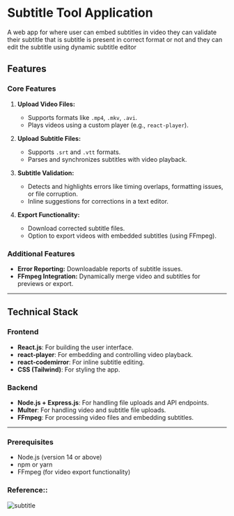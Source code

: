 # Subtitle Tool Application

A web app for where user can embed subtitles in video they can validate their subtitle that is subtitle is present in correct format or not and they can edit the subtitle using dynamic subtitle editor

## Features

### Core Features
1. **Upload Video Files:**
   - Supports formats like `.mp4`, `.mkv`, `.avi`.
   - Plays videos using a custom player (e.g., `react-player`).

2. **Upload Subtitle Files:**
   - Supports `.srt` and `.vtt` formats.
   - Parses and synchronizes subtitles with video playback.

3. **Subtitle Validation:**
   - Detects and highlights errors like timing overlaps, formatting issues, or file corruption.
   - Inline suggestions for corrections in a text editor.


4. **Export Functionality:**
   - Download corrected subtitle files.
   - Option to export videos with embedded subtitles (using FFmpeg).

### Additional Features
- **Error Reporting:** Downloadable reports of subtitle issues.
- **FFmpeg Integration:** Dynamically merge video and subtitles for previews or export.

---

## Technical Stack

### Frontend
- **React.js**: For building the user interface.
- **react-player**: For embedding and controlling video playback.
- **react-codemirror**: For inline subtitle editing.
- **CSS (Tailwind)**: For styling the app.

### Backend
- **Node.js + Express.js**: For handling file uploads and API endpoints.
- **Multer**: For handling video and subtitle file uploads.
- **FFmpeg**: For processing video files and embedding subtitles.


---

### Prerequisites
- Node.js (version 14 or above)
- npm or yarn
- FFmpeg (for video export functionality)

### Reference::

![subtitle](https://github.com/user-attachments/assets/b6435c7c-3082-4041-9bbe-b224a997e7b5)


